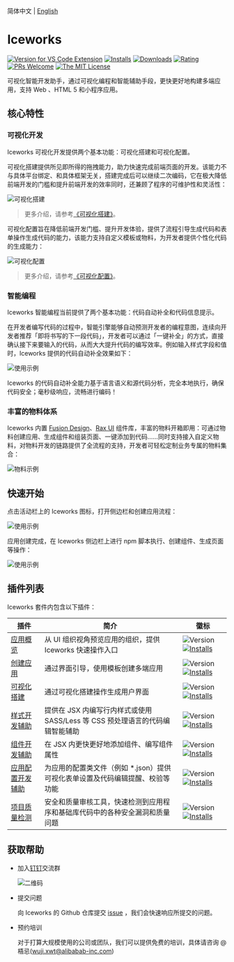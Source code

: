 简体中文 | [English](https://github.com/ice-lab/iceworks/blob/master/extensions/iceworks/README.md)

# Iceworks

[![Version for VS Code Extension](https://vsmarketplacebadge.apphb.com/version-short/iceworks-team.iceworks.svg?logo=visual-studio-code)](https://marketplace.visualstudio.com/items?itemName=iceworks-team.iceworks)
[![Installs](https://vsmarketplacebadge.apphb.com/installs-short/iceworks-team.iceworks.svg)](https://marketplace.visualstudio.com/items?itemName=iceworks-team.iceworks)
[![Downloads](https://vsmarketplacebadge.apphb.com/downloads-short/iceworks-team.iceworks.svg)](https://marketplace.visualstudio.com/items?itemName=iceworks-team.iceworks)
[![Rating](https://vsmarketplacebadge.apphb.com/rating-star/iceworks-team.iceworks.svg)](https://marketplace.visualstudio.com/items?itemName=iceworks-team.iceworks&ssr=false#review-details)
[![PRs Welcome](https://img.shields.io/badge/PRs-welcome-brightgreen.svg)](https://github.com/ice-lab/iceworks/pulls)
[![The MIT License](https://img.shields.io/badge/license-MIT-blue.svg)](http://opensource.org/licenses/MIT)

可视化智能开发助手，通过可视化编程和智能辅助手段，更快更好地构建多端应用，支持 Web 、HTML 5 和小程序应用。

## 核心特性

### 可视化开发

Iceworks 可视化开发提供两个基本功能：可视化搭建和可视化配置。

可视化搭建提供所见即所得的拖拽能力，助力快速完成前端页面的开发。该能力不与具体平台绑定、和具体框架无关，搭建完成后可以继续二次编码，它在极大降低前端开发的门槛和提升前端开发的效率同时，还兼顾了程序的可维护性和灵活性：

![可视化搭建](https://img.alicdn.com/tfs/TB1yTO8i8Bh1e4jSZFhXXcC9VXa-1440-900.png_790x10000.jpg)

> 更多介绍，请参考[《可视化搭建》](https://marketplace.visualstudio.com/items?itemName=iceworks-team.iceworks-ui-builder)。

可视化配置旨在降低前端开发门槛、提升开发体验，提供了流程引导生成代码和表单操作生成代码的能力，该能力支持自定义模板或物料，为开发者提供个性化代码的生成能力：

![可视化配置](https://img.alicdn.com/tfs/TB1VzS_i8Bh1e4jSZFhXXcC9VXa-1024-768.png_790x10000.jpg)

> 更多介绍，请参考[《可视化配置》](https://marketplace.visualstudio.com/items?itemName=iceworks-team.iceworks-config-helper)。

### 智能编程

Iceworks 智能编程当前提供了两个基本功能：代码自动补全和代码信息提示。

在开发者编写代码的过程中，智能引擎能够自动预测开发者的编程意图，连续向开发者推荐「即将书写的下一段代码」，开发者可以通过「一键补全」的方式，直接确认接下来要输入的代码，从而大大提升代码的编写效率。例如输入样式字段和值时，Iceworks 提供的代码自动补全效果如下：

![使用示例](https://user-images.githubusercontent.com/56879942/87412958-3895e700-c5fc-11ea-88e2-3e3e78a07f9e.gif)

Iceworks 的代码自动补全能力基于语言语义和源代码分析，完全本地执行，确保代码安全；毫秒级响应，流畅进行编码！

### 丰富的物料体系

Iceworks 内置 [Fusion Design](https://fusion.design/)、[Rax UI](https://rax.js.org/docs/components/introduce) 组件库，丰富的物料开箱即用：可通过物料创建应用、生成组件和组装页面、一键添加到代码……同时支持接入自定义物料，对物料开发的链路提供了全流程的支持，开发者可轻松定制业务专属的物料集合：

![物料示例](https://img.alicdn.com/tfs/TB1UjO9SET1gK0jSZFrXXcNCXXa-1000-750.png_790x10000.jpg)

## 快速开始

点击活动栏上的 Iceworks 图标，打开侧边栏和创建应用流程：

![使用示例](https://img.alicdn.com/tfs/TB1Qr7oi8Bh1e4jSZFhXXcC9VXa-1024-768.png_790x10000.jpg)

应用创建完成，在 Iceworks 侧边栏上进行 npm 脚本执行、创建组件、生成页面等操作：

![使用示例](https://img.alicdn.com/tfs/TB1knetjk9l0K4jSZFKXXXFjpXa-1024-768.png_790x10000.jpg)

## 插件列表

Iceworks 套件内包含以下插件：

插件 | 简介 | 徽标
--------- | ------- | ---------
[应用概览](https://marketplace.visualstudio.com/items?itemName=iceworks-team.iceworks-app) | 从 UI 组织视角预览应用的组织，提供 Iceworks 快速操作入口 | ![Version](https://vsmarketplacebadge.apphb.com/version-short/iceworks-team.iceworks-app.svg) [![Installs](https://vsmarketplacebadge.apphb.com/installs-short/iceworks-team.iceworks-app.svg)](https://marketplace.visualstudio.com/items?itemName=iceworks-team.iceworks-app)
[创建应用](https://marketplace.visualstudio.com/items?itemName=iceworks-team.iceworks-project-creator) | 通过界面引导，使用模板创建多端应用 | ![Version](https://vsmarketplacebadge.apphb.com/version-short/iceworks-team.iceworks-project-creator.svg) [![Installs](https://vsmarketplacebadge.apphb.com/installs-short/iceworks-team.iceworks-project-creator.svg)](https://marketplace.visualstudio.com/items?itemName=iceworks-team.iceworks-project-creator)
[可视化搭建](https://marketplace.visualstudio.com/items?itemName=iceworks-team.iceworks-ui-builder) | 通过可视化搭建操作生成用户界面 | ![Version](https://vsmarketplacebadge.apphb.com/version-short/iceworks-team.iceworks-ui-builder.svg) [![Installs](https://vsmarketplacebadge.apphb.com/installs-short/iceworks-team.iceworks-ui-builder.svg)](https://marketplace.visualstudio.com/items?itemName=iceworks-team.iceworks-ui-builder)
[样式开发辅助](https://marketplace.visualstudio.com/items?itemName=iceworks-team.iceworks-style-helper) | 提供在 JSX 内编写行内样式或使用 SASS/Less 等 CSS 预处理语言的代码编辑智能辅助 | ![Version](https://vsmarketplacebadge.apphb.com/version-short/iceworks-team.iceworks-style-helper.svg) [![Installs](https://vsmarketplacebadge.apphb.com/installs-short/iceworks-team.iceworks-style-helper.svg)](https://marketplace.visualstudio.com/items?itemName=iceworks-team.iceworks-style-helper)
[组件开发辅助](https://marketplace.visualstudio.com/items?itemName=iceworks-team.iceworks-material-helper) | 在 JSX 内更快更好地添加组件、编写组件属性 | ![Version](https://vsmarketplacebadge.apphb.com/version-short/iceworks-team.iceworks-material-helper.svg) [![Installs](https://vsmarketplacebadge.apphb.com/installs-short/iceworks-team.iceworks-material-helper.svg)](https://marketplace.visualstudio.com/items?itemName=iceworks-team.iceworks-material-helper)
[应用配置开发辅助](https://marketplace.visualstudio.com/items?itemName=iceworks-team.iceworks-config-helper) | 为应用的配置类文件（例如 *.json）提供可视化表单设置及代码编辑提醒、校验等功能 | ![Version](https://vsmarketplacebadge.apphb.com/version-short/iceworks-team.iceworks-config-helper.svg) [![Installs](https://vsmarketplacebadge.apphb.com/installs-short/iceworks-team.iceworks-config-helper.svg)](https://marketplace.visualstudio.com/items?itemName=iceworks-team.iceworks-config-helper)
[项目质量检测](https://marketplace.visualstudio.com/items?itemName=iceworks-team.iceworks-doctor) | 安全和质量审核工具，快速检测到应用程序和基础库代码中的各种安全漏洞和质量问题 | ![Version](https://vsmarketplacebadge.apphb.com/version-short/iceworks-team.doctor.svg) [![Installs](https://vsmarketplacebadge.apphb.com/installs-short/iceworks-team.doctor.svg)](https://marketplace.visualstudio.com/items?itemName=iceworks-team.doctor)

## 获取帮助

- 加入[钉钉](https://www.dingtalk.com/)交流群

  ![二维码](https://img.alicdn.com/tfs/TB1oDJzTeL2gK0jSZFmXXc7iXXa-379-378.png_220x10000.jpg)
- 提交问题

  向 Iceworks 的 Github 仓库提交 [issue](https://github.com/ice-lab/iceworks/issues/new) ，我们会快速响应所提交的问题。
- 预约培训

  对于打算大规模使用的公司或团队，我们可以提供免费的培训，具体请咨询 @梧忌(wuji.xwt@alibabab-inc.com)

